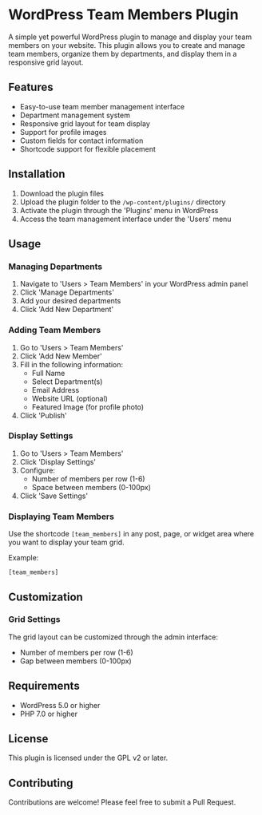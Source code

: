 # WordPress Team Members Plugin

A simple yet powerful WordPress plugin to manage and display your team members on your website. This plugin allows you to create and manage team members, organize them by departments, and display them in a responsive grid layout.

## Features

- Easy-to-use team member management interface
- Department management system
- Responsive grid layout for team display
- Support for profile images
- Custom fields for contact information
- Shortcode support for flexible placement

## Installation

1. Download the plugin files
2. Upload the plugin folder to the `/wp-content/plugins/` directory
3. Activate the plugin through the 'Plugins' menu in WordPress
4. Access the team management interface under the 'Users' menu


## Usage

### Managing Departments

1. Navigate to 'Users > Team Members' in your WordPress admin panel
2. Click 'Manage Departments'
3. Add your desired departments
4. Click 'Add New Department'

### Adding Team Members

1. Go to 'Users > Team Members'
2. Click 'Add New Member'
3. Fill in the following information:
   - Full Name
   - Select Department(s)
   - Email Address
   - Website URL (optional)
   - Featured Image (for profile photo)
4. Click 'Publish'

### Display Settings

1. Go to 'Users > Team Members'
2. Click 'Display Settings'
3. Configure:
   - Number of members per row (1-6)
   - Space between members (0-100px)
4. Click 'Save Settings'

### Displaying Team Members

Use the shortcode `[team_members]` in any post, page, or widget area where you want to display your team grid.

Example:

```
[team_members]
```

## Customization

### Grid Settings

The grid layout can be customized through the admin interface:

- Number of members per row (1-6)
- Gap between members (0-100px)

## Requirements

- WordPress 5.0 or higher
- PHP 7.0 or higher

## License

This plugin is licensed under the GPL v2 or later.

## Contributing

Contributions are welcome! Please feel free to submit a Pull Request.